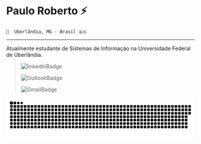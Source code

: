 # Paulo Roberto ⚡

	📍  Uberlândia, MG - Brasil 🇧🇷
___
Atualmente estudante de Sistemas de Informação na Universidade Federal de Uberlândia.



>![linkedinBadge](https://img.shields.io/badge/-LinkedIn-0e76a8?style=flat-square&amp;logo=Linkedin&amp;logoColor=white&amp;link=https://www.linkedin.com/in/paulorobertosá/)
>
>![OutlookBadge](https://img.shields.io/badge/-Outlook-0072C6?style=flat-square&amp;logo=Microsoft%20Outlook&amp;logoColor=white&amp;link=mailto:paulo-roberto135@hotmail.com)
>
>![GmailBadge](https://img.shields.io/badge/-Gmail-BB001B?style=flat-square&amp;logo=Gmail&amp;logoColor=white&amp;link=mailto:paulorobertosa159@gmail.com)

![Snake animation](https://github.com/PauloRO/PauloRO/blob/output/github-contribution-grid-snake.svg)
